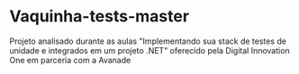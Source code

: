 # Vaquinha-tests-master
 Projeto analisado durante as aulas "Implementando sua stack de testes de unidade e integrados em um projeto .NET" oferecido pela Digital Innovation One em parceria com a Avanade

